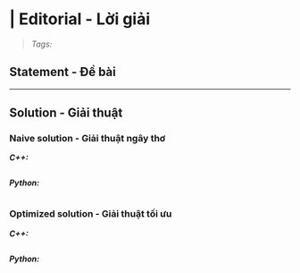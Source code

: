 
#  | Editorial - Lời giải

> *Tags:*

## Statement - Đề bài



---

## Solution - Giải thuật

### Naive solution - Giải thuật ngây thơ

***C++:***

```cpp
```

***Python:***

```py
```

### Optimized solution - Giải thuật tối ưu

***C++:***

```cpp
```

***Python:***

```py
```